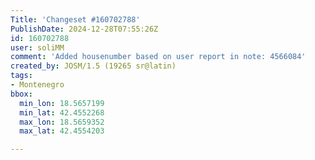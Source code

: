 ```yaml
---
Title: 'Changeset #160702788'
PublishDate: 2024-12-28T07:55:26Z
id: 160702788
user: soliMM
comment: 'Added housenumber based on user report in note: 4566084'
created_by: JOSM/1.5 (19265 sr@latin)
tags:
- Montenegro
bbox:
  min_lon: 18.5657199
  min_lat: 42.4552268
  max_lon: 18.5659352
  max_lat: 42.4554203

---
```

